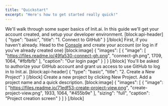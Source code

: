 ```yaml
---
title: "Quickstart"
excerpt: "Here's how to get started really quick!"
---
```

We'll walk through some super basics of Init.ai. In this guide we'll get your account created, and setup your developer environment.
[block:api-header]
{
  "type": "basic",
  "title": "1. Connect to GitHub"
}
[/block]
First, if you haven't already. Head to the [Console](https://console.init.ai) and create your account (or log in if you've already created one)
[block:image]
{
  "images": [
    {
      "image": [
        "https://files.readme.io/49fa530-connect-gh.png",
        "connect-gh.png",
        1709,
        1064,
        "#fbfbfb"
      ],
      "caption": "Our login page"
    }
  ]
}
[/block]
You'll be asked to authorize your GitHub account and grant us access to use GitHub to log in to Init.ai.
[block:api-header]
{
  "type": "basic",
  "title": "2. Create a New Project"
}
[/block]
Create a new project by clicking New Project. Add a project name and a quick description.
[block:image]
{
  "images": [
    {
      "image": [
        "https://files.readme.io/71edf53-create-project-view.png",
        "create-project-view.png",
        1933,
        1064,
        "#455b9e"
      ],
      "sizing": "full",
      "caption": "Project creation screen"
    }
  ]
}
[/block]